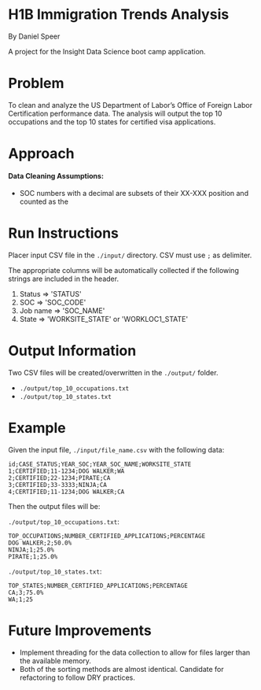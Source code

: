 # H1B Immigration Trends Analysis

By Daniel Speer

A project for the Insight Data Science boot camp application.

# Problem

To clean and analyze the US Department of Labor’s Office of Foreign Labor Certification performance data. The analysis will output the top 10 occupations and the top 10 states for certified visa applications. 

# Approach

#### Data Cleaning Assumptions:
* SOC numbers with a decimal are subsets of their XX-XXX position and counted as the 


# Run Instructions

Placer input CSV file in the `./input/` directory. CSV must use `;` as delimiter. 

The appropriate columns will be automatically collected if the following strings are included in the header. 

1. Status        => 'STATUS'
2. SOC        => 'SOC_CODE'
3. Job name    => 'SOC_NAME'
4. State        => 'WORKSITE_STATE' or 'WORKLOC1_STATE'

# Output Information

Two CSV files will be created/overwritten in the `./output/` folder.
 
* `./output/top_10_occupations.txt`
* `./output/top_10_states.txt`

# Example

Given the input file, `./input/file_name.csv` with the following data:
```
id;CASE_STATUS;YEAR_SOC;YEAR_SOC_NAME;WORKSITE_STATE
1;CERTIFIED;11-1234;DOG WALKER;WA
2;CERTIFIED;22-1234;PIRATE;CA
3;CERTIFIED;33-3333;NINJA;CA
4;CERTIFIED;11-1234;DOG WALKER;CA
```

Then the output files will be:

`./output/top_10_occupations.txt`:
```
TOP_OCCUPATIONS;NUMBER_CERTIFIED_APPLICATIONS;PERCENTAGE
DOG WALKER;2;50.0%
NINJA;1;25.0%
PIRATE;1;25.0%
```
`./output/top_10_states.txt`:
```
TOP_STATES;NUMBER_CERTIFIED_APPLICATIONS;PERCENTAGE
CA;3;75.0%
WA;1;25
```
# Future Improvements

* Implement threading for the data collection to allow for files larger than the available memory.
* Both of the sorting methods are almost identical. Candidate for refactoring to follow DRY practices.

